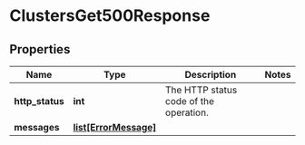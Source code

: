 # ClustersGet500Response

## Properties
| Name | Type | Description | Notes |
| ------------ | ------------- | ------------- | ------------- |
| **http_status** | **int** | The HTTP status code of the operation. |  |
| **messages** | [**list[ErrorMessage]**](ErrorMessage.md) |  |  |


